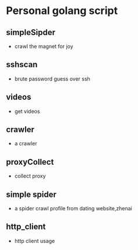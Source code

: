 # Personal golang script
## simpleSipder
- crawl the magnet for joy
## sshscan
- brute password guess over ssh
## videos
- get videos 
## crawler
- a crawler
## proxyCollect
- collect proxy
## simple spider
- a spider crawl profile from dating website,zhenai
## http_client
- http client usage
